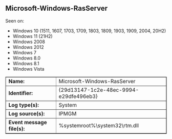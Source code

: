 ## Microsoft-Windows-RasServer

Seen on:
* Windows 10 (1511, 1607, 1703, 1709, 1803, 1809, 1903, 1909, 2004, 20H2)
* Windows 11 (21H2)
* Windows 2008
* Windows 2012
* Windows 7
* Windows 8.0
* Windows 8.1
* Windows Vista

<table border="1" class="docutils">
  <tbody>
    <tr>
      <td><b>Name:</b></td>
      <td>Microsoft-Windows-RasServer</td>
    </tr>
    <tr>
      <td><b>Identifier:</b></td>
      <td>{29d13147-1c2e-48ec-9994-e29dfe496eb3}</td>
    </tr>
    <tr>
      <td><b>Log type(s):</b></td>
      <td>System</td>
    </tr>
    <tr>
      <td><b>Log source(s):</b></td>
      <td>IPMGM</td>
    </tr>
    <tr>
      <td><b>Event message file(s):</b></td>
      <td>%systemroot%\system32\rtm.dll</td>
    </tr>
  </tbody>
</table>

&nbsp;

